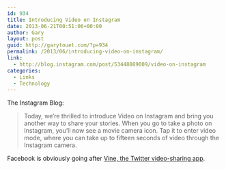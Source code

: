 ```yaml
---
id: 934
title: Introducing Video on Instagram
date: 2013-06-21T00:51:06+00:00
author: Gary
layout: post
guid: http://garytouet.com/?p=934
permalink: /2013/06/introducing-video-on-instagram/
link:
  - http://blog.instagram.com/post/53448889009/video-on-instagram
categories:
  - Links
  - Technology
---
```


The Instagram Blog:
<blockquote>Today, we’re thrilled to introduce Video on Instagram and bring you another way to share your stories. When you go to take a photo on Instagram, you’ll now see a movie camera icon. Tap it to enter video mode, where you can take up to fifteen seconds of video through the Instagram camera.</blockquote>

Facebook is obviously going after <a href="https://vine.co">Vine, the Twitter video-sharing app</a>.
